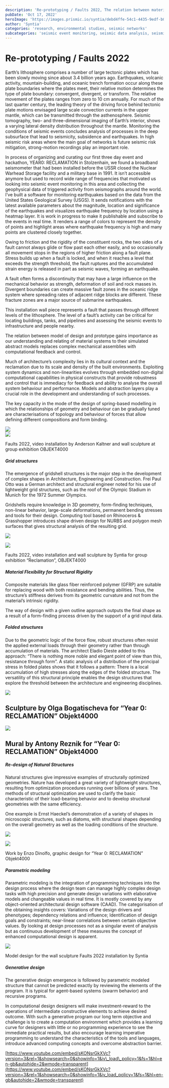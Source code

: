 ```yaml
---
description: 'Re-prototyping / Faults 2022, The relation between material system and design model'
pubDate: 'Oct 17, 2022'
heroImage: 'https://images.prismic.io/syntia/debd4ffe-54c1-4435-9edf-b05258588a9a_img_20221001_190122-1.jpg?auto=compress,format'
author: 'Syntia'
categories: 'research, environmental studies, seismic networks'
subcategories: 'seismic event monitoring, seismic data analysis, seismic event warnings, earthquake early warnings, data processing, public alert managament'
---
```


# **Re-prototyping / Faults 2022**

Earth’s lithosphere comprises a number of large tectonic plates which has been slowly moving since about 3.4 billion years ago. Earthquakes, volcanic activity, mountain-building, and oceanic trench formation occur along these plate boundaries where the plates meet, their relative motion determines the type of plate boundary: convergent, divergent, or transform. The relative movement of the plates ranges from zero to 10 cm annually. For much of the last quarter century, the leading theory of the driving force behind tectonic plate motions envisaged large scale convection currents in the upper mantle, which can be transmitted through the asthenosphere. Seismic tomography, two- and three-dimensional imaging of Earth’s interior, shows a varying lateral density distribution throughout the mantle. Monitoring the conditions of seismic events concludes analysis of processes in the deep subsurface that lead to seismicity, subsidence and earthquakes. In high seismic risk areas where the main goal of networks is future seismic risk mitigation, strong-motion recordings play an important role.

In process of organizing and curating our first three day event and hackathon, YEAR0: RECLAMATION in Stolzenhain, we found a broadband seismometer that had been installed before the USSR closed the Nuclear Warhead Storage facility and a military base in 1991. It isn’t accessible anymore but used to record wide range of frequencies that motivated us looking into seismic event monitoring in this area and collecting the geophysical data of triggered activity from seismographs around the world. I’ve built a software for monitoring earthquakes based on the data from the United States Geological Survey (USGS). It sends notifications with the latest available parameters about the magnitude, location and significance of the earthquakes and visualizes earthquake frequency by location using a heatmap layer. It is work in progress to make it publishable and subscribe to the events in real time. It renders a range of colors to represent the density of points and highlight areas where earthquake frequency is high and many points are clustered closely together.

Owing to friction and the rigidity of the constituent rocks, the two sides of a fault cannot always glide or flow past each other easily, and so occasionally all movement stops in the regions of higher friction along a fault plane. Stress builds up when a fault is locked, and when it reaches a level that exceeds the strength threshold, the fault ruptures and the accumulated strain energy is released in part as seismic waves, forming an earthquake.

A fault often forms a discontinuity that may have a large influence on the mechanical behavior as strength, deformation of soil and rock masses in. Divergent boundaries can create massive fault zones in the oceanic ridge system where spreading rates of adjacent ridge blocks are different. These fracture zones are a major source of submarine earthquakes.

This installation wall piece represents a fault that passes through different levels of the lithosphere. The level of a fault’s activity can be critical for locating buildings, tanks, and pipelines and assessing the seismic events to infrastructure and people nearby.

The relation between model of design and prototype gains importance as our understanding and relating of material systems to their simulated abstract models replaces complex mechanical assemblies with computational feedback and control.

Much of architecture’s complexity lies in its cultural context and the reclamation due to its scale and density of the built environments. Exploiting system dynamics and non-linearities evolves through embedded non-digital computational capabilities in physical constructs that provide robustness and control that is immediacy for feedback and ability to analyse the overall system behaviour and performance. Models and abstraction layers play a crucial role in the development and understanding of such processes.

The key capacity in the mode of the design of spring-based modelling in which the relationships of geometry and behaviour can be gradually tuned are characterisations of topology and behaviour of forces that allow defining different compositions and form binding.

![](https://images.prismic.io/syntia/93778901-00aa-41a3-a00e-cbe41167d8d1_img_20221001_190121.jpg?auto=compress,format)  
![](https://images.prismic.io/syntia/5f8adca8-f280-486c-9565-dd4b99fe0b5c_img_20221001_175744.jpg?auto=compress,format)

Faults 2022, video installation by Anderson Kaltner and wall sculpture at group exhibition OBJEKT4000

##### **Grid structures**

The emergence of gridshell structures is the major step in the development of complex shapes in Architecture, Engineering and Construction. Frei Paul Otto was a German architect and structural engineer noted for his use of lightweight grid structures, such as the roof of the Olympic Stadium in Munich for the 1972 Summer Olympics.

Gridshells require knowledge in 3D geometry, form-finding techniques, non-linear behavior, large-scale deformations, permanent bending stresses and tools for their design. Computing tool based on Rhinoceros & Grasshopper introduces shape driven design for NURBS and polygon mesh surfaces that gives structural analysis of the resulting grid.

![](https://images.prismic.io/syntia/833d8cdf-44e1-4e56-9814-9ca167a03b5b_img_20220930_003556.jpg?auto=compress,format)

![](https://images.prismic.io/syntia/83fe209a-0465-4bc7-833d-ff2da5cc7cb3_308954217_1321351535068036_3825105996655824546_n.jpg?auto=compress,format)

Faults 2022, video installation and wall sculpture by Syntia for group exhibition “Reclamation”, OBJEKT4000

##### **Material Flexibility for Structural Rigidity**

Composite materials like glass fiber reinforced polymer (GFRP) are suitable for replacing wood with both resistance and bending abilities. Thus, the structure’s stiffness derives from its geometric curvature and not from the material’s intrinsic rigidity.

The way of design with a given outline approach outputs the final shape as a result of a form-finding process driven by the support of a grid input data.

##### **Folded structures**

Due to the geometric logic of the force flow, robust structures often resist the applied external loads through their geometry rather than through accumulation of materials. The architect Eladio Dieste added to this approach: “There is nothing more noble and elegant point of view than this, resistance through form”. A static analysis of a distribution of the principal stress in folded plates shows that it follows a pattern: There is a local accumulation of high stresses along the edges of the folded structure. The versatility of this structural principle enables the design structures that explore the threshold between the architecture and engineering disciplines.

![](https://images.prismic.io/syntia/8b023393-68f1-45cd-9c49-e7043ccfbdfb_img_20221001_134719.jpg?auto=compress,format)

## Sculpture by Olga Bogatischeva for “Year 0: RECLAMATION” Objekt4000

![](https://images.prismic.io/syntia/0f825407-9287-487a-8df4-3a02ebe094e9_img_20221001_000118.jpg?auto=compress,format)

## Mural by Antony Reznik for “Year 0: RECLAMATION” Objekt4000

##### **Re-design of Natural Structures**

Natural structures give impressive examples of structurally optimized geometries. Nature has developed a great variety of lightweight structures, resulting from optimization procedures running over billions of years. The methods of structural optimization are used to clarify the basic characteristic of their load-bearing behavior and to develop structural geometries with the same efficiency.

One example is Ernst Haeckel’s demonstration of a variety of shapes in microscopic structures, such as diatoms, with structural shapes depending on the overall geometry as well as the loading conditions of the structure.

![](https://images.prismic.io/syntia/0b27288c-aed9-4495-9160-012519e539ab_objkt4000-v2-page-0011.jpg?auto=compress,format)

![](https://images.prismic.io/syntia/a525abf2-8497-416f-9070-5a06d6773f01_objkt4000-v2-1.jpg?auto=compress,format)

Work by Enzo Dinolfo, graphic design for “Year 0: RECLAMATION” Objekt4000

##### **Parametric modeling**

Parametric modeling is the integration of programming techniques into the design process where the design team can manage highly complex design tasks with high precision and generate design variations with elaborative models and changeable values in real time. It is mostly covered by any object-oriented architectural design software (CAAD). The categorisation of the obtaining insights covers: Variations of the design drivers and phenotypes; dependency relations and influence; Identification of design goals and constraints; near-linear correlations between certain objective values. By looking at design processes not as a singular event of analysis but as continuous development of these measures the concept of enhanced computational design is apparent.

![](https://images.prismic.io/syntia/d50a6d7a-fbb9-4644-8f8a-f412c4d61ff7_screenshot-2022-09-25-170124.png?auto=compress,format)

Model design for the wall sculpture Faults 2022 installation by Syntia

##### **Generative design**

The generative design emergence is followed by parametric modeled structure that cannot be predicted exactly by reviewing the elements of the program. It is typical for agent-based systems (swarm behavior) and recursive programs.

In computational design designers will make investment-reward to the operations of intermediate constructive elements to achieve desired outcome. With such a generative program our long term objective and challenge is to create a computation environment which provides a learning curve for designers with little or no programming experience to see the immediate practical results, but also encourage learning imperative programming to understand the characteristics of the tools and languages, introduce advanced computing concepts and overcome abstraction barrier.

[https://www.youtube.com/embed/sKONsrGkXVc?version=3&rel=1&showsearch=0&showinfo=1&iv\_load\_policy=1&fs=1&hl=en-gb&autohide=2&wmode=transparent](https://www.youtube.com/embed/sKONsrGkXVc?version=3&rel=1&showsearch=0&showinfo=1&iv_load_policy=1&fs=1&hl=en-gb&autohide=2&wmode=transparent)